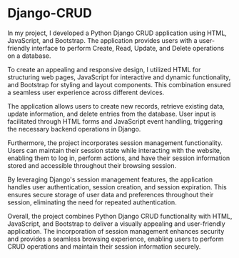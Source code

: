 # Django-CRUD
In my project, I developed a Python Django CRUD application using HTML, JavaScript, and Bootstrap. The application provides users with a user-friendly interface to perform Create, Read, Update, and Delete operations on a database.

To create an appealing and responsive design, I utilized HTML for structuring web pages, JavaScript for interactive and dynamic functionality, and Bootstrap for styling and layout components. This combination ensured a seamless user experience across different devices.

The application allows users to create new records, retrieve existing data, update information, and delete entries from the database. User input is facilitated through HTML forms and JavaScript event handling, triggering the necessary backend operations in Django.

Furthermore, the project incorporates session management functionality. Users can maintain their session state while interacting with the website, enabling them to log in, perform actions, and have their session information stored and accessible throughout their browsing session.

By leveraging Django's session management features, the application handles user authentication, session creation, and session expiration. This ensures secure storage of user data and preferences throughout their session, eliminating the need for repeated authentication.

Overall, the project combines Python Django CRUD functionality with HTML, JavaScript, and Bootstrap to deliver a visually appealing and user-friendly application. The incorporation of session management enhances security and provides a seamless browsing experience, enabling users to perform CRUD operations and maintain their session information securely.

